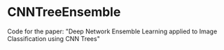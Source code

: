 # CNNTreeEnsemble
Code for the paper: "Deep Network Ensemble Learning applied to Image Classification using CNN Trees"
